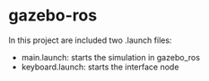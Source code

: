 # gazebo-ros
In this project are included two .launch files:
  - main.launch: starts the simulation in gazebo_ros
  - keyboard.launch: starts the interface node
